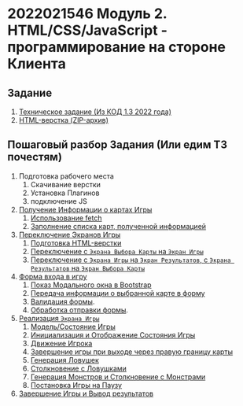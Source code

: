 # 2022021546 Модуль 2. HTML/CSS/JavaScript - программирование на стороне Клиента

## Задание

1. [Техническое задание (Из КОД 1.3 2022 года)](202202151120-KOD1-3-Module-2.pdf)
2. [HTML-верстка (ZIP-архив)](202202150828-WS-Module-2-HTML.zip)

## Пошаговый разбор Задания (Или едим ТЗ почестям)

1. Подготовка рабочего места
    1. Скачивание верстки
    2. Установка Плагинов
    3. подключение JS
2. [Получение Информации о картах Игры](202202151147-fetch-maps-Module-2-WS.md)
    1. [Использование fetch](202202151200-fetch-maps-json-module2-ws.md)
    2. [Заполнение списка карт, полученной информацией](202202151256-fill-choose-map-list.md)
3. [Переключение Экранов Игры](202202151333-change-screen.md)
    1. [Подготовка HTML-верстки](202202181553-html-cs-m2-ws.md)
    2. [Переключение с `Экрана Выбора Карты` на `Экран Игры`](202202181614-from-maps-to-game.md)
    3. [Переключение с `Экрана Игры` на `Экран Результатов`, с `Экрана Результатов` на `Экран Выбора Карты`](202202181637-Change-other-screen-m2-ws.md)
4. [Форма входа в игру](202202181645-login-form-m2-ws.md)
    1. [Показ Модального окна в Bootstrap](202202151358-modal-window-wth-Bootstrap.md)
    2. [Передача информации о выбранной карте в форму](202202190038-transit-data-to-modal-form-m2-WS.md)
    3. [Валидация формы](202202190137-login-form-validation.md).
    4. [Обработка отправки формы](202202190215-submit-login-form-m2-ws.md).
5. [Реализация `Экрана Игры`](202202190235-game-screen-m2-ws.md)
    1. [Модель/Состояние Игры](202203011636-model-game-m2-ws.md)
    2. [Инициализация и Отображение Состояния Игры](202203011637-game-init-m2-ws.md)
    3. [Движение Игрока](202203011642-player-move-m2-ws.md)
    4. [Завершение игры при выходе через правую границу карты](202203011644-end-game-m2-ws.md)
    5. [Генерация Ловушек](202203011645-trap-generation-m2-ws.md)
    6. [Столкновение с Ловушками](202203011649-collision-with-monster-m2-ws.md)
    7. [Генерация Монстров и Столкновение с Монстрами](202203011648-monster-generation-m2-ws.md)
    8. [Постановка Игры на Паузу](202203011653-pause-screen-m2-ws.md)
6. [Завершение Игры и Вывод результатов](202203091702-results-screen.md)
